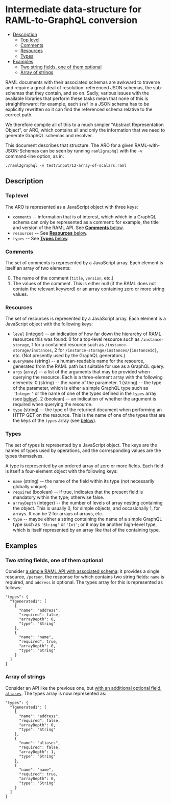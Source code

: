 # Intermediate data-structure for RAML-to-GraphQL conversion

<!-- md2toc -l 2 data-structure.md -->
* [Description](#description)
    * [Top level](#top-level)
    * [Comments](#comments)
    * [Resources](#resources)
    * [Types](#types)
* [Examples](#examples)
    * [Two string fields, one of them optional](#two-string-fields-one-of-them-optional)
    * [Array of strings](#array-of-strings)


RAML documents with their associated schemas are awkward to traverse and require a great deal of resolution: referenced JSON schemas, the sub-schemas that they contain, and so on. Sadly, various issues with the available libraries that perform these tasks mean that none of this is straightforward: for example, each `$ref` in a JSON schema has to be explicitly rewritten so it can find the referenced schema relative to the correct path.

We therefore compile all of this to a much simpler "Abstract Representation Object", or ARO, which contains all and only the information that we need to generate GraphQL schemas and resolver.

This document describes that structure. The ARO for a given RAML-with-JSON-Schemas can be seen by running `raml2graphql` with the `-v` command-line option, as in:

	./raml2graphql -v test/input/12-array-of-scalars.raml



## Description


### Top level

The ARO is represented as a JavaScript object with three keys:

* `comments` -- information that is of interest, which which in a GraphQL schema can only be represented as a comment: for example, the title and version of the RAML API. See [**Comments** below](#comments).
* `resources` -- See [**Resources** below](#resources).
* `types` -- See [**Types** below](#types).


### Comments

The set of comments is represented by a JavaScript array. Each element is itself an array of two elements:

0. The name of the comment (`title`, `version`, etc.)
1. The values of the comment. This is either null (if the RAML does not contain the relevant keyword) or an array containing zero or more string values.


### Resources

The set of resources is represented by a JavaScript array. Each element is a JavaScript object with the following keys:

* `level` (integer) -- an indication of how far down the hierarchy of RAML resources this was found: 0 for a top-level resource such as `/instance-storage`, 1 for a contained resource such as `/instance-storage/instances`, 2 for `/instance-storage/instances/{instanceId}`, etc. (Not presently used by the GraphQL generators.)
* `queryName` (string) -- a human-readable name for the resource, generated from the RAML path but suitable for use as a GraphQL query.
* `args` (array) -- a list of the arguments that may be provided when querying the resource. Each is a three-element array with the following elements:
  0 (string) -- the name of the parameter.
  1 (string) -- the type of the parameter, which is either a simple GraphQL type such as `'Integer'` or the name of one of the types defined in the `types` array (see [below](#types)).
  2 (boolean) -- an indication of whether the argument is required when querying the resource.
* `type` (string) -- the type of the returned document when performing an HTTP GET on the resource. This is the name of one of the types that are the keys of the `types` array (see [below](#types)).


### Types

The set of types is represented by a JavaScript object. The keys are the names of types used by operations, and the corresponding values are the types themselves.

A type is represented by an ordered array of zero or more fields. Each field is itself a four-element object with the following keys:

* `name` (string) -- the name of the field within its type (not necessarily globally unique).
* `required` (boolean) -- if true, indicates that the present field is mandatory within the type; otherwise false.
* `arrayDepth` (integer) -- the number of levels of array nesting containing the object. This is usually 0, for simple objects, and occasionally 1, for arrays. It can be 2 for arrays of arrays, etc.
* `type` -- maybe either a string containing the name of a simple GraphQL type such as `'String'` or `'Int'`; or it may be another high-level type, which is itself represented by an array like that of the containing type.



## Examples


### Two string fields, one of them optional

Consider [a simple RAML API with associated schema](test/input/02-required-clause.raml): it provides a single resource, `/person`, the response for which contains two string fields: `name` is required, and `address` is optional. The types array for this is represented as follows:
<!-- ./raml2graphql test/input/02-required-clause.raml -->

	"types": {
	  "Tgenerated1": [
	    {
	      "name": "address",
	      "required": false,
	      "arrayDepth": 0,
	      "type": "String"
	    },
	    {
	      "name": "name",
	      "required": true,
	      "arrayDepth": 0,
	      "type": "String"
	    }
	  ]
	}


### Array of strings

Consider an API like the previous one, but [with an additional optional field, `aliases`](test/input/12-array-of-scalars.raml). The types array is now represented as:

<!-- ./raml2graphql test/input/12-array-of-scalars.raml -->

	"types": {
	  "Tgenerated1": [
	    {
	      "name": "address",
	      "required": false,
	      "arrayDepth": 0,
	      "type": "String"
	    },
	    {
	      "name": "aliases",
	      "required": false,
	      "arrayDepth": 1,
	      "type": "String"
	    },
	    {
	      "name": "name",
	      "required": true,
	      "arrayDepth": 0,
	      "type": "String"
	    }
	  ]
	}


